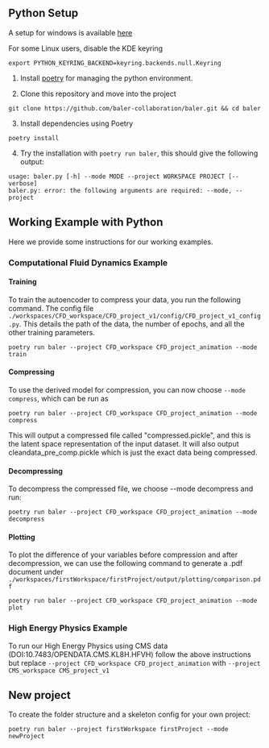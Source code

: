## Python Setup
A setup for windows is available [here](documentation/setup/python_setup_windows.md)

For some Linux users, disable the KDE keyring
```console
export PYTHON_KEYRING_BACKEND=keyring.backends.null.Keyring
```

1. Install [poetry](https://python-poetry.org/) for managing the python environment. 

2. Clone this repository and move into the project
```console
git clone https://github.com/baler-collaboration/baler.git && cd baler
```

3. Install dependencies using Poetry
```console
poetry install
```

4. Try the installation with `poetry run baler`, this should give the following output:

```console
usage: baler.py [-h] --mode MODE --project WORKSPACE PROJECT [--verbose]
baler.py: error: the following arguments are required: --mode, --project
```

## Working Example with Python

Here we provide some instructions for our working examples.

### Computational Fluid Dynamics Example

#### Training ####
To train the autoencoder to compress your data, you run the following command. The config file `./workspaces/CFD_workspace/CFD_project_v1/config/CFD_project_v1_config.py`. This details the path of the data, the number of epochs, and all the other training parameters.
```console
poetry run baler --project CFD_workspace CFD_project_animation --mode train
```

#### Compressing ####
To use the derived model for compression, you can now choose ``--mode compress``, which can be run as

```console
poetry run baler --project CFD_workspace CFD_project_animation --mode compress
```
This will output a compressed file called "compressed.pickle", and this is the latent space representation of the input dataset. It will also output cleandata_pre_comp.pickle which is just the exact data being compressed.

#### Decompressing ####
To decompress the compressed file, we choose --mode decompress and run:
```console
poetry run baler --project CFD_workspace CFD_project_animation --mode decompress
```

#### Plotting ####
To plot the difference of your variables before compression and after decompression, we can use the following command to generate a .pdf document under ``./workspaces/firstWorkspace/firstProject/output/plotting/comparison.pdf``

```console
poetry run baler --project CFD_workspace CFD_project_animation --mode plot
```

### High Energy Physics Example ###
To run our High Energy Physics using CMS data (DOI:10.7483/OPENDATA.CMS.KL8H.HFVH) follow the above instructions but replace `--project CFD_workspace CFD_project_animation` with `--project CMS_workspace CMS_project_v1`

## New project ##
To create the folder structure and a skeleton config for your own project:
```console
poetry run baler --project firstWorkspace firstProject --mode newProject
```
